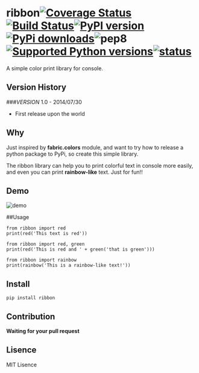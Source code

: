 ribbon[![Coverage Status](https://coveralls.io/repos/hanks/ribbon/badge.png?branch=master)](https://coveralls.io/r/hanks/ribbon?branch=master)[![Build Status](https://travis-ci.org/hanks/ribbon.svg?branch=master)](https://travis-ci.org/hanks/ribbon)[![PyPI version](https://badge.fury.io/py/ribbon.svg)](http://badge.fury.io/py/ribbon)[![PyPi downloads](https://pypip.in/d/ribbon/badge.png)](https://crate.io/packages/ribbon/)![pep8](http://img.shields.io/badge/pep8-passing-brightgreen.svg)[![Supported Python versions](https://pypip.in/py_versions/ribbon/badge.svg)](https://pypi.python.org/pypi/ribbon/)[![status](https://sourcegraph.com/api/repos/github.com/hanks/ribbon/.badges/status.png)](https://sourcegraph.com/github.com/hanks/ribbon)
===========================

A simple color print library for console.

## Version History

###_VERSION_ 1.0 - 2014/07/30
+ First release upon the world  

## Why
Just inspired by **fabric.colors** module, and want to try how to release a python package to PyPi, so create this simple library.  

The ribbon library can help you to print colorful text in console more easily, and even you can print **rainbow-like** text. Just for fun!!

## Demo
![demo](https://raw2.github.com/hanks/ribbon/master/demo/demo.png)

##Usage
```
from ribbon import red
print(red('This text is red'))

from ribbon import red, green
print(red('This is red and ' + green('that is green')))

from ribbon import rainbow
print(rainbow('This is a rainbow-like text!'))
```

## Install
```
pip install ribbon
```

## Contribution
**Waiting for your pull request**

## Lisence
MIT Lisence